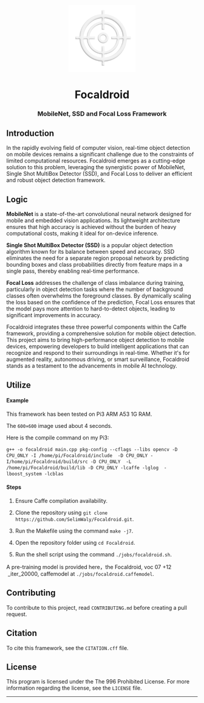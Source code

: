 <p align="center">
    <img src="/assets/logo.png" alt="Icon" width="35%" height="35%">
</p>

<h1 align="center">Focaldroid</h1>

<h3 align="center">MobileNet, SSD and Focal Loss Framework</h3>



## Introduction

In the rapidly evolving field of computer vision, real-time object detection on mobile devices remains a significant challenge due to the constraints of limited computational resources. Focaldroid emerges as a cutting-edge solution to this problem, leveraging the synergistic power of MobileNet, Single Shot MultiBox Detector (SSD), and Focal Loss to deliver an efficient and robust object detection framework.


## Logic

**MobileNet** is a state-of-the-art convolutional neural network designed for mobile and embedded vision applications. Its lightweight architecture ensures that high accuracy is achieved without the burden of heavy computational costs, making it ideal for on-device inference.

**Single Shot MultiBox Detector (SSD)** is a popular object detection algorithm known for its balance between speed and accuracy. SSD eliminates the need for a separate region proposal network by predicting bounding boxes and class probabilities directly from feature maps in a single pass, thereby enabling real-time performance.

**Focal Loss** addresses the challenge of class imbalance during training, particularly in object detection tasks where the number of background classes often overwhelms the foreground classes. By dynamically scaling the loss based on the confidence of the prediction, Focal Loss ensures that the model pays more attention to hard-to-detect objects, leading to significant improvements in accuracy.

Focaldroid integrates these three powerful components within the Caffe framework, providing a comprehensive solution for mobile object detection. This project aims to bring high-performance object detection to mobile devices, empowering developers to build intelligent applications that can recognize and respond to their surroundings in real-time. Whether it's for augmented reality, autonomous driving, or smart surveillance, Focaldroid stands as a testament to the advancements in mobile AI technology.


## Utilize

#### Example

This framework has been tested on Pi3 ARM A53 1G RAM.

The `600×600` image used about 4 seconds.

Here is the compile command on my Pi3:

```shell
g++ -o focaldroid main.cpp pkg-config --cflags --libs opencv -D CPU_ONLY -I /home/pi/Focaldroid/include  -D CPU_ONLY -I/home/pi/Focaldroid/build/src -D CPU_ONLY  -L /home/pi/Focaldroid/build/lib -D CPU_ONLY -lcaffe -lglog  -lboost_system -lcblas
```

#### Steps

1. Ensure Caffe compilation availability.

2. Clone the repository using `git clone https://github.com/SelimWaly/Focaldroid.git`.

3. Run the Makefile using the command `make -j7`.

4. Open the repository folder using `cd Focaldroid`.

5. Run the shell script using the command `./jobs/focaldroid.sh`.

A pre-training model is provided here，the Focaldroid, voc 07 +12  _iter_20000, caffemodel at `./jobs/focaldroid.caffemodel`.


## Contributing

To contribute to this project, read `CONTRIBUTING.md` before creating a pull request.


## Citation

To cite this framework, see the `CITATION.cff` file.


## License

This program is licensed under the The 996 Prohibited License. For more information regarding the license, see the `LICENSE` file.

---

